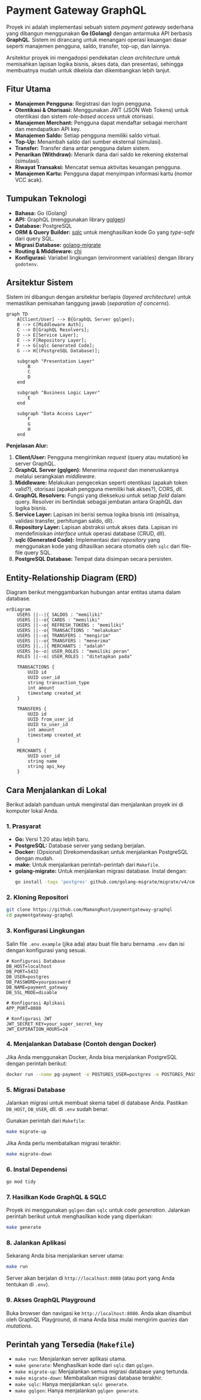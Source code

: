 # Payment Gateway GraphQL

Proyek ini adalah implementasi sebuah sistem _payment gateway_ sederhana yang dibangun menggunakan **Go (Golang)** dengan antarmuka API berbasis **GraphQL**. Sistem ini dirancang untuk menangani operasi keuangan dasar seperti manajemen pengguna, saldo, transfer, top-up, dan lainnya.

Arsitektur proyek ini mengadopsi pendekatan _clean architecture_ untuk memisahkan lapisan logika bisnis, akses data, dan presentasi, sehingga membuatnya mudah untuk dikelola dan dikembangkan lebih lanjut.

## Fitur Utama

- **Manajemen Pengguna:** Registrasi dan login pengguna.
- **Otentikasi & Otorisasi:** Menggunakan JWT (JSON Web Tokens) untuk otentikasi dan sistem _role-based access_ untuk otorisasi.
- **Manajemen Merchant:** Pengguna dapat mendaftar sebagai merchant dan mendapatkan API key.
- **Manajemen Saldo:** Setiap pengguna memiliki saldo virtual.
- **Top-Up:** Menambah saldo dari sumber eksternal (simulasi).
- **Transfer:** Transfer dana antar pengguna dalam sistem.
- **Penarikan (Withdraw):** Menarik dana dari saldo ke rekening eksternal (simulasi).
- **Riwayat Transaksi:** Mencatat semua aktivitas keuangan pengguna.
- **Manajemen Kartu:** Pengguna dapat menyimpan informasi kartu (nomor VCC acak).

## Tumpukan Teknologi

- **Bahasa:** Go (Golang)
- **API:** GraphQL (menggunakan library [gqlgen](https://github.com/99designs/gqlgen))
- **Database:** PostgreSQL
- **ORM & Query Builder:** [sqlc](https://github.com/sqlc-dev/sqlc) untuk menghasilkan kode Go yang _type-safe_ dari query SQL.
- **Migrasi Database:** [golang-migrate](https://github.com/golang-migrate/migrate)
- **Routing & Middleware:** [chi](https://github.com/go-chi/chi)
- **Konfigurasi:** Variabel lingkungan (environment variables) dengan library `godotenv`.

## Arsitektur Sistem

Sistem ini dibangun dengan arsitektur berlapis (_layered architecture_) untuk memastikan pemisahan tanggung jawab (_separation of concerns_).

```mermaid
graph TD
    A[Client/User] --> B{GraphQL Server gqlgen};
    B --> C[Middleware Auth];
    C --> D[GraphQL Resolvers];
    D --> E[Service Layer];
    E --> F[Repository Layer];
    F --> G[sqlc Generated Code];
    G --> H[(PostgreSQL Database)];

    subgraph "Presentation Layer"
        B
        C
        D
    end

    subgraph "Business Logic Layer"
        E
    end

    subgraph "Data Access Layer"
        F
        G
        H
    end
```

**Penjelasan Alur:**

1.  **Client/User:** Pengguna mengirimkan _request_ (query atau mutation) ke server GraphQL.
2.  **GraphQL Server (gqlgen):** Menerima _request_ dan meneruskannya melalui serangkaian _middleware_.
3.  **Middleware:** Melakukan pengecekan seperti otentikasi (apakah token valid?), otorisasi (apakah pengguna memiliki hak akses?), CORS, dll.
4.  **GraphQL Resolvers:** Fungsi yang dieksekusi untuk setiap _field_ dalam query. Resolver ini bertindak sebagai jembatan antara GraphQL dan logika bisnis.
5.  **Service Layer:** Lapisan ini berisi semua logika bisnis inti (misalnya, validasi transfer, perhitungan saldo, dll).
6.  **Repository Layer:** Lapisan abstraksi untuk akses data. Lapisan ini mendefinisikan _interface_ untuk operasi database (CRUD, dll).
7.  **sqlc (Generated Code):** Implementasi dari _repository_ yang menggunakan kode yang dihasilkan secara otomatis oleh `sqlc` dari file-file query SQL.
8.  **PostgreSQL Database:** Tempat data disimpan secara persisten.

## Entity-Relationship Diagram (ERD)

Diagram berikut menggambarkan hubungan antar entitas utama dalam database.

```mermaid
erDiagram
    USERS ||--|{ SALDOS : "memiliki"
    USERS ||--o{ CARDS : "memiliki"
    USERS ||--o{ REFRESH_TOKENS : "memiliki"
    USERS ||--o{ TRANSACTIONS : "melakukan"
    USERS ||--o{ TRANSFERS : "mengirim"
    USERS ||--o{ TRANSFERS : "menerima"
    USERS }|..|{ MERCHANTS : "adalah"
    USERS }o--o| USER_ROLES : "memiliki peran"
    ROLES ||--o| USER_ROLES : "ditetapkan pada"

    TRANSACTIONS {
        UUID id
        UUID user_id
        string transaction_type
        int amount
        timestamp created_at
    }

    TRANSFERS {
        UUID id
        UUID from_user_id
        UUID to_user_id
        int amount
        timestamp created_at
    }

    MERCHANTS {
        UUID user_id
        string name
        string api_key
    }
```

## Cara Menjalankan di Lokal

Berikut adalah panduan untuk menginstal dan menjalankan proyek ini di komputer lokal Anda.

### 1. Prasyarat

- **Go:** Versi 1.20 atau lebih baru.
- **PostgreSQL:** Database server yang sedang berjalan.
- **Docker:** (Opsional) Direkomendasikan untuk menjalankan PostgreSQL dengan mudah.
- **make:** Untuk menjalankan perintah-perintah dari `Makefile`.
- **golang-migrate:** Untuk menjalankan migrasi database. Instal dengan:
  ```sh
  go install -tags 'postgres' github.com/golang-migrate/migrate/v4/cmd/migrate@latest
  ```

### 2. Kloning Repositori

```sh
git clone https://github.com/MamangRust/paymentgateway-graphql
cd paymentgateway-graphql
```

### 3. Konfigurasi Lingkungan

Salin file `.env.example` (jika ada) atau buat file baru bernama `.env` dan isi dengan konfigurasi yang sesuai.

```env
# Konfigurasi Database
DB_HOST=localhost
DB_PORT=5432
DB_USER=postgres
DB_PASSWORD=yourpassword
DB_NAME=payment_gateway
DB_SSL_MODE=disable

# Konfigurasi Aplikasi
APP_PORT=8080

# Konfigurasi JWT
JWT_SECRET_KEY=your_super_secret_key
JWT_EXPIRATION_HOURS=24
```

### 4. Menjalankan Database (Contoh dengan Docker)

Jika Anda menggunakan Docker, Anda bisa menjalankan PostgreSQL dengan perintah berikut:

```sh
docker run --name pg-payment -e POSTGRES_USER=postgres -e POSTGRES_PASSWORD=yourpassword -e POSTGRES_DB=payment_gateway -p 5432:5432 -d postgres
```

### 5. Migrasi Database

Jalankan migrasi untuk membuat skema tabel di database Anda. Pastikan `DB_HOST`, `DB_USER`, dll. di `.env` sudah benar.

Gunakan perintah dari `Makefile`:

```sh
make migrate-up
```

Jika Anda perlu membatalkan migrasi terakhir:

```sh
make migrate-down
```

### 6. Instal Dependensi

```sh
go mod tidy
```

### 7. Hasilkan Kode GraphQL & SQLC

Proyek ini menggunakan `gqlgen` dan `sqlc` untuk _code generation_. Jalankan perintah berikut untuk menghasilkan kode yang diperlukan:

```sh
make generate
```

### 8. Jalankan Aplikasi

Sekarang Anda bisa menjalankan server utama:

```sh
make run
```

Server akan berjalan di `http://localhost:8080` (atau port yang Anda tentukan di `.env`).

### 9. Akses GraphQL Playground

Buka browser dan navigasi ke `http://localhost:8080`. Anda akan disambut oleh GraphQL Playground, di mana Anda bisa mulai mengirim _queries_ dan _mutations_.

## Perintah yang Tersedia (`Makefile`)

- `make run`: Menjalankan server aplikasi utama.
- `make generate`: Menghasilkan kode dari `sqlc` dan `gqlgen`.
- `make migrate-up`: Menjalankan semua migrasi database yang tertunda.
- `make migrate-down`: Membatalkan migrasi database terakhir.
- `make sqlc`: Hanya menjalankan `sqlc generate`.
- `make gqlgen`: Hanya menjalankan `gqlgen generate`.
